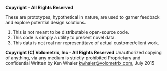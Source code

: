 **Copyright – All Rights Reserved**

These are prototypes, hypothetical in nature, are used to garner feedback and explore potential design solutions. 

1. This is not meant to be distributable open-source code. 
2. This code is simply a utility to present novel data. 
3. This data is not real nor representitave of actual customer/client work.

**Copyright (C) Volometrix, Inc - All Rights Reserved**
Unauthorized copying of anything, via any medium is strictly prohibited
Proprietary and confidential
Written by Ken Whaler <kwhaler@volometrix.com>, July 2015
